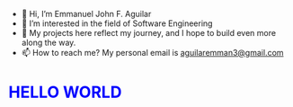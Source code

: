 - 👋 Hi, I’m Emmanuel John F. Aguilar
- 👀 I’m interested in the field of Software Engineering
- 💞️ My projects here reflect my journey, and I hope to build even more along the way.
- 📫 How to reach me? My personal email is aguilaremman3@gmail.com

<!---
aguilaremmanuel/aguilaremmanuel is a ✨ special ✨ repository because its `README.md` (this file) appears on your GitHub profile.
You can click the Preview link to take a look at your changes.
--->

<!DOCTYPE html>
<html lang="en">
<head>
    <meta charset="UTF-8">
    <meta name="viewport" content="width=device-width, initial-scale=1.0">
</head>
<body>
    <h1 style='color: blue;'>HELLO WORLD</h1>
</body>
</html>
